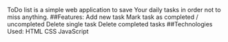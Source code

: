 ToDo list is a simple web application to save Your daily tasks in order not to miss anything.
##Features:
Add new task
Mark task as completed / uncompleted
Delete single task
Delete completed tasks
##Technologies Used:
HTML
CSS
JavaScript
